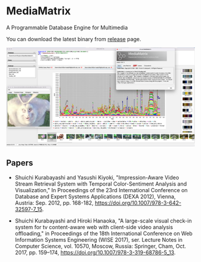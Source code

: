 MediaMatrix
===========

A Programmable Database Engine for Multimedia

You can download the latest binary from [release](https://github.com/shuichi/MediaMatrix/releases "link to the release page") page.

![A screenshot of MediaMatrix](images/screenshot.png)


## Papers

- Shuichi Kurabayashi and Yasushi Kiyoki, "Impression-Aware Video
  Stream Retrieval System with Temporal Color-Sentiment Analysis and
  Visualization," In Proceedings of the 23rd International Conference
  on Database and Expert Systems Applications (DEXA 2012), Vienna,
  Austria: Sep. 2012, pp. 168-182, https://doi.org/10.1007/978-3-642-32597-7_15.

- Shuichi Kurabayashi and Hiroki Hanaoka, "A large-scale visual
  check-in system for tv content-aware web with client-side video
  analysis offloading," in Proceedings of the 18th International
  Conference on Web Information Systems Engineering (WISE 2017),
  ser. Lecture Notes in Computer Science, vol. 10570, Moscow, Russia:
  Springer, Cham, Oct. 2017, pp. 159–174,
  https://doi.org/10.1007/978-3-319-68786-5_13.
